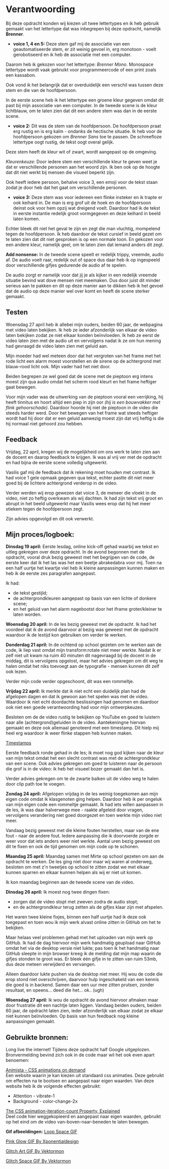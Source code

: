 # Verantwoording 
Bij deze opdracht konden wij kiezen uit twee lettertypes en ik heb gebruik gemaakt van het lettertype dat was inbegrepen bij deze opdracht, namelijk **Brenner**. 

* **voice 1, 4 en 5:**
Deze stem gaf mij de associatie van een geautomatiseerde stem, er zit weinig gevoel in, erg monotoon - voelt gerobotiseerd en ik heb de associatie met een computer. 

Daarom heb ik gekozen voor het lettertype: *Brenner Mono*. Monospace lettertype wordt vaak gebruikt voor programmeercode of een print zoals een kassabon.

Ook vond ik het belangrijk dat er overduidelijk een verschil was tussen deze stem en die van de hoofdpersoon.

In de eerste scene heb ik het lettertype een groene kleur gegeven omdat dit past bij mijn associatie van een computer. In de tweede scene is de kleur lichtblauw, om te laten zien dat dit een andere stem was dan in de eerste scene.

* **voice 2:**
Dit was de stem van de hoofdpersoon. De hoofdpersoon praat erg rustig en is erg kalm - ondanks de hectische situatie. Ik heb voor de hoofdpersoon gekozen om *Brenner Sans* toe te passen. De schreefloze lettertype oogt rustig, de tekst oogt overal gelijk.

Deze stem heeft de kleur wit of zwart, wordt aangepast op de omgeving. 

*Kleurenkeuze*:
Door iedere stem een verschillende kleur te geven weet je dat er verschillende personen aan het woord zijn. Ik ben ook op de hoogte dat dit niet werkt bij mensen die visueel beperkt zijn. 

Ook heeft iedere persoon, behalve voice 3, een emoji voor de tekst staan zodat je door heb dat het gaat om verschillende personen.

* **voice 3:**
Deze stem was voor iedereen een flinke insteker en ik trapte er ook keihard in. De man is erg grof uit de hoek en de hoofdpersoon deinst ook voor hem opzij wat dreigend voelt. Daardoor had ik de tekst in eerste instantie redelijk groot vormgegeven en deze keihard in beeld laten komen.

Echter bleek dit niet het geval te zijn en zegt die man vluchtig, mompelend tegen de hoofdpersoon. Ik heb daardoor de tekst cursief in beeld gezet om te laten zien dat dit niet gesproken is op een normale toon. En gekozen voor een andere kleur, namelijk geel, om te laten zien dat iemand anders dit zegt.

**Add nonsense:**
In de tweede scene speelt er redelijk trippy, vreemde, audio af. De audio voelt raar, redelijk out of space dus daar heb ik op ingespeeld door verschillende gifjes gedurende de audio af te spelen. 

De audio zorgt er namelijk voor dat jij je als kijker in een redelijk vreemde situatie bevind wat dove mensen niet meemaken. Dus door juist dit minder serieus aan te pakken en dit op deze manier aan te dikken heb ik het gevoel dat de audio op deze manier wel over komt en heeft de scene sterker gemaakt.

## Testen
Woensdag 27 april heb ik allebei mijn ouders, beiden 60 jaar, de webpagina met video laten bekijken. Ik heb ze ieder afzonderlijk van elkaar de video laten bekijken zodat ze niet elkaar konden beïnvloeden. Ik heb ze eerst de video laten zien met de audio uit en vervolgens nadat ik ze om hun mening had gevraagd de video laten zien met geluid aan.

Mijn moeder had wel meteen door dat het vergroten van het frame met het rode licht een alarm moest voorstellen en de sirene op de achtergrond met blauw-rood licht ook. Mijn vader had het niet door.

Beiden begrepen ze wel goed dat de scene met de pieptoon erg intens moest zijn qua audio omdat het scherm rood kleurt en het frame heftiger gaat bewegen. 

Voor mijn vader was de uitwerking van de pieptoon vooral een verrijking, hij heeft tinnitus en hoort altijd een piep in zijn oor *(hij is een bouwvakker met flink gehoorschade)*. Daardoor hoorde hij niet de pieptoon in de video die steeds harder werd. Door het bewegen van het frame wat steeds heftiger wordt had hij door dat er een geluid aanwezig moest zijn dat vrij heftig is die hij normaal niet gehoord zou hebben.

## Feedback
Vrijdag, 22 april, kregen wij de mogelijkheid om ons werk te laten zien aan de docent en daarop feedback te krijgen. Ik was al vrij ver met de opdracht en had bijna de eerste scene volledig uitgewerkt.

Vasilis gaf mij de feedback dat ik rekening moet houden met contrast. Ik had voice 1 gele opmaak gegeven qua tekst, echter pastte dit niet meer goed bij de lichtere achtergrond verderop in de video. 

Verder werden wij erop gewezen dat voice 3, de meneer die vloekt in de video, niet zo heftig overkwam als wij dachten. Ik had zijn tekst vrij groot en abrupt in het beeld uitgewerkt maar Vasilis wees erop dat hij het meer stiekem tegen de hoofdpersoon zegt.

Zijn advies opgevolgd en dit ook verwerkt.

## Mijn proces/logboek:
**Dinsdag 19 april:**
Eerste lesdag, online kick-off gehad waarbij we tekst en uitleg gekregen over deze opdracht. In de avond begonnen met de opdracht, vooral druk bezig geweest met het begrijpen van de code, de eerste keer dat ik het las was het een beetje abrakedabra voor mij. Toen na een half uurtje het kwartje viel heb ik kleine aanpassingen kunnen maken en heb ik de eerste zes paragrafen aangepast.

Ik had:
* de tekst gestijld;
* de achtergrondkleuren aangepast op basis van een lichte of donkere scene;
* en het geluid van het alarm nagebootst door het iframe groter/kleiner te laten worden.

**Woensdag 20 april:**
In de les bezig geweest met de opdracht. Ik had het voordeel dat ik de avond daarvoor al bezig was geweest met de opdracht waardoor ik de lestijd kon gebruiken om verder te werken. 

**Donderdag 21 april:**
In de ochtend op school gezeten om te werken aan de code, ik liep vast omdat mijn transform:rotate niet meer werkte. Nadat ik er zelf niet uit kwam na ruim 40 minuten dit nagevraagd bij de docent in de middag, dit is vervolgens opgelost, maar het advies gekregen om dit weg te halen omdat het niks toevoegt aan de typografie - mensen kunnen dit zelf ook lezen.

Verder mijn code verder opgeschoont, dit was een rommeltje.

**Vrijdag 22 april:**
Ik merkte dat ik niet echt een duidelijk plan had de afgelopen dagen en dat ik gewoon aan het spelen was met de video. Waardoor ik niet echt doordachte beslissingen had genomen en daardoor ook niet een goede verantwoording had voor mijn ontwerpkeuzes.

Besloten om de de video rustig te bekijken op YouTube en goed te luistern naar alle (achtergrond)geluiden in de video. Aantekeningne hiervan gemaakt en deze ook allemaal genoteerd met een timestamp. Dit hielp mij heel erg waardoor ik weer flinke stappen heb kunnen maken.

[Timestamps]("timestamps.png")

Eerste feedback ronde gehad in de les; ik moet nog god kijken naar de kleur van mijn tekst omdat het een slecht contrast was met de achtergrondkleur van een scene. Ook advies gekregen om goed te luisteren naar de persoon die grof is in de video: ik heb het visueel bozer gemaakt dan het is.

Verder advies gekregen om te de zwarte balken uit de video weg te halen door clip path toe te voegen.

**Zondag 24 april:**
Afgelopen vrijdag in de les weinig toegekomen aan mijn eigen code omdat ik klasgenoten ging helpen. Daardoor heb ik per ongeluk van mijn eigen code een rommeltje gemaakt. Ik had iets willen aanpassen in de les, ik was daar halverwege mee - raakte afgeleid door vragen, vervolgens verandering niet goed doorgezet en toen werkte mijn video niet meer. 

Vandaag bezig geweest met die kleine fouten herstellen, maar van de ene fout - naar de andere fout. Iedere aanpassing die ik doorvoerde zorgde er weer voor dat iets anders weer niet werkte. Aantal uren bezig geweest om dit te fixen en ook de tijd genomen om mijn code op te schonen.

**Maandag 25 april:**
Maandag samen met Mirte op school gezeten om aan de opdracht te werken. De les ging niet door maar wij waren al onderweg, besloten om met z'n tweetjes op school te zitten zodat we met elkaar kunnen sparren en elkaar kunnen helpen als wij er niet uit komen.

Ik kon maandag beginnen aan de tweede scene van de video.

**Dinsdag 26 april:**
Ik moest nog twee dingen fixen:
* zorgen dat de video stopt met zweven zodra de audio stopt;
* en de achtergrondkleur terug zetten als de gifjes klaar zijn met afspelen.

Het waren twee kleine fixjes, binnen een half uurtje had ik deze ook toegepast en toen wou ik mijn werk alvast online zitten in GitHub om het te bekijken.

Maar helaas veel problemen gehad met het uploaden van mijn werk op GitHub. Ik had de dag hiervoor mijn werk handmatig geupload naar GitHub omdat het via de desktop versie niet lukte; pas toen ik het handmatig naar GitHub sleepte in mijn browser kreeg ik de melding dat mijn map waarin de gifjes stonden te groot was. Er bleek één gifje in te zitten van ruim 53mb, dus deze meteen verwijderd en vervangen.

Alleen daardoor lukte pushen via de desktop niet meer. Hij wou de code die erop stond niet overschrijven, daarvoor hulp ingeschakeld van een kennis die goed is in backend. Samen daar een uur mee zitten prutsen, zonder resultaat, en opeens... deed die het... ok.. (ugh)

**Woensdag 27 april:**
Ik wou de opdracht de avond hiervoor afmaken maar door frustratie dit een nachtje laten liggen. Vandaag beiden ouders, beiden 60 jaar, de opdracht laten zien, ieder afzonderlijk van elkaar zodat ze elkaar niet kunnen beïnvloeden. Op basis van hun feedback nog kleine aanpassingen gemaakt.

## Gebruikte bronnen:
Long live the internet! Tijdens deze opdracht half Google uitgeplozen. Bronvermelding bevind zich ook in de code maar wil het ook even apart benoemen:

[Animista - CSS animations on demand](https://animista.net/play/basic)	
Een website waarin je kan kiezen uit standaard css animaties. Deze gebruikt om effecten na te bootsen en aangepast naar eigen waarden. Van deze website heb ik de volgende effecten gebruikt:
* Attention - vibrate-1
* Background - color-change-2x

[The CSS animation-iteration-count Property, Explained](https://blog.hubspot.com/website/animation-iteration-count#:~:text=each%20one%20now.-,infinite,want%20stopping%20on%20its%20own.)	
Deel code hier weggekopieerd en aangepast naar eigen waarden, gebruikt op het eind om de video van-boven-naar-beneden te laten bewegen.

**Gif afbeeldingen:**
[Loop Space GIF](https://giphy.com/gifs/loop-tumblr-featured-TZf4ZyXb0lXXi)

[Pink Glow GIF By Xponentialdesign](https://giphy.com/gifs/space-nebula-nebulae-MXQnyEQwBJ6eTj90L5)	

[Glitch Art GIF By Vektormon](https://giphy.com/gifs/glitch-art-3o6ZtnJQFINjWbc0Qo)	

[Glitch Space GIF By Vektormon](https://giphy.com/gifs/trippy-glitch-space-xT9IgH0fInLY2LCDPa)	